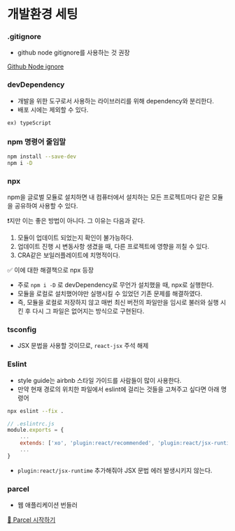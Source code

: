 # 개발환경 세팅

### .gitignore

- github node gitignore를 사용하는 것 권장

[Github Node ignore](https://github.com/github/gitignore/blob/main/Node.gitignore)

### devDependency

- 개발을 위한 도구로서 사용하는 라이브러리를 위해 dependency와 분리한다.
- 배포 시에는 제외할 수 있다.

`ex) typeScript`

### npm 명령어 줄임말

```bash
npm install --save-dev
npm i -D
```

### npx

npm을 글로벌 모듈로 설치하면 내 컴퓨터에서 설치하는 모든 프로젝트마다 같은 모듈을 공유하여 사용할 수 있다.

❗️지만 이는 좋은 방법이 아니다. 그 이유는 다음과 같다.

1. 모듈이 업데이트 되었는지 확인이 불가능하다.
2. 업데이트 진행 시 변동사항 생겼을 때, 다른 프로젝트에 영향을 끼칠 수 있다.
3. CRA같은 보일러플레이트에 치명적이다.

✅ 이에 대한 해결책으로 npx 등장

- 주로 `npm i -D` 로 devDependency로 무언가 설치했을 때, npx로 실행한다.
- 모듈을 로컬로 설치했어야만 실행시킬 수 있었던 기존 문제를 해결하였다.
- 즉, 모듈을 로컬로 저장하지 않고 매번 최신 버전의 파일만을 임시로 불러와 실행 시킨 후 다시 그 파일은 없어지는 방식으로 구현된다.

### tsconfig

- JSX 문법을 사용할 것이므로, `react-jsx` 주석 해제

### Eslint

- style guide는 airbnb 스타일 가이드를 사람들이 많이 사용한다.
- 만약 현재 경로의 위치한 파일에서 eslint에 걸리는 것들을 고쳐주고 싶다면 아래 명령어

```bash
npx eslint --fix .
```

```js
// .eslintrc.js
module.exports = {
    ...
    extends: ['xo', 'plugin:react/recommended', 'plugin:react/jsx-runtime'],
    ...
}
```

- `plugin:react/jsx-runtime` 추가해줘야 JSX 문법 에러 발생시키지 않는다.

### parcel

- 웹 애플리케이션 번들러

[🚀 Parcel 시작하기](https://ko.parceljs.org/getting_started.html)
